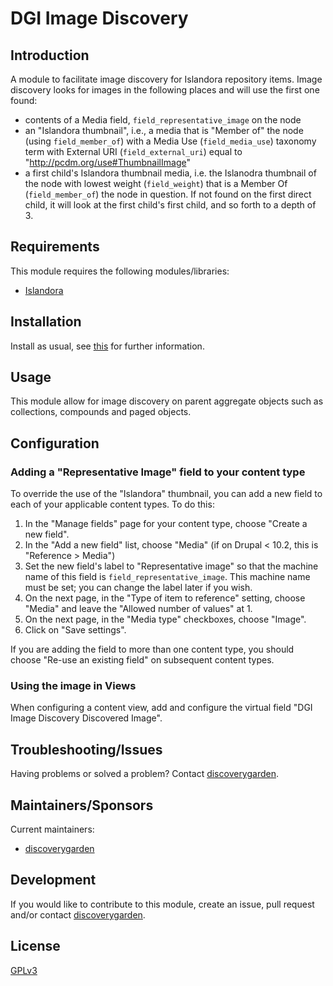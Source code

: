 # DGI Image Discovery

## Introduction

A module to facilitate image discovery for Islandora repository items. Image discovery looks for images in the following places and will use the first one found:

* contents of a Media field, `field_representative_image` on the node
* an "Islandora thumbnail", i.e., a media that is "Member of" the node (using `field_member_of`) with a Media Use (`field_media_use`) taxonomy term with External URI (`field_external_uri`) equal to "http://pcdm.org/use#ThumbnailImage"
* a first child's Islandora thumbnail media, i.e. the Islanodra thumbnail of the node with lowest weight (`field_weight`) that is a Member Of (`field_member_of`) the node in question. If not found on the first direct child, it will look at the first child's first child, and so forth to a depth of 3. 


## Requirements

This module requires the following modules/libraries:

* [Islandora](https://github.com/Islandora/islandora/)

## Installation

Install as usual, see
[this](https://www.drupal.org/docs/extending-drupal/installing-modules) for
further information.

## Usage

This module allow for image discovery on parent aggregate objects such as
collections, compounds and paged objects.

## Configuration

### Adding a "Representative Image" field to your content type

To override the use of the "Islandora" thumbnail, you can add a new field to each of your applicable content types. To do this:

1. In the "Manage fields" page for your content type, choose "Create a new field".
1. In the "Add a new field" list, choose "Media" (if on Drupal < 10.2, this is "Reference > Media")
1. Set the new field's label to "Representative image" so that the machine name of this field is `field_representative_image`. This machine name must be set; you can change the label later if you wish. 
1. On the next page, in the "Type of item to reference" setting, choose "Media" and leave the "Allowed number of values" at 1.
1. On the next page, in the "Media type" checkboxes, choose "Image".
1. Click on "Save settings".

If you are adding the field to more than one content type, you should choose "Re-use an existing field" on subsequent content types.

### Using the image in Views

When configuring a content view, add and configure the virtual field
"DGI Image Discovery Discovered Image".

## Troubleshooting/Issues

Having problems or solved a problem? Contact
[discoverygarden](http://support.discoverygarden.ca).

## Maintainers/Sponsors

Current maintainers:

* [discoverygarden](http://www.discoverygarden.ca)

## Development

If you would like to contribute to this module, create an issue, pull request
and/or contact
[discoverygarden](http://support.discoverygarden.ca).

## License

[GPLv3](http://www.gnu.org/licenses/gpl-3.0.txt)
